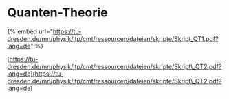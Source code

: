 # Quanten-Theorie

{% embed url="https://tu-dresden.de/mn/physik/itp/cmt/ressourcen/dateien/skripte/Skript_QT1.pdf?lang=de" %}

[https://tu-dresden.de/mn/physik/itp/cmt/ressourcen/dateien/skripte/Skript\_QT2.pdf?lang=de](https://tu-dresden.de/mn/physik/itp/cmt/ressourcen/dateien/skripte/Skript\_QT2.pdf?lang=de)
